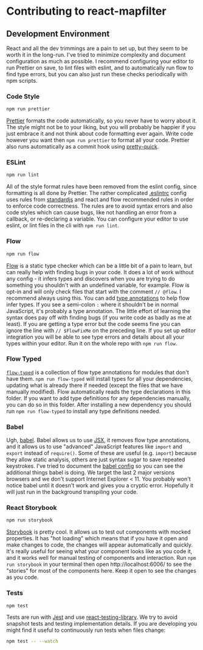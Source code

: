 # Contributing to react-mapfilter

## Development Environment

React and all the dev trimmings are a pain to set up, but they seem to be worth it in the long-run. I've tried to minimize complexity and document configuration as much as possible. I recommend configuring your editor to run Prettier on save, to lint files with eslint, and to automatically run flow to find type errors, but you can also just run these checks periodically with npm scripts.

### Code Style

```sh
npm run prettier
```

[Prettier](https://github.com/prettier/prettier) formats the code automatically, so you never have to worry about it. The style might not be to your liking, but you will probably be happier if you just embrace it and not think about code formatting ever again. Write code however you want then `npm run prettier` to format all your code. Prettier also runs automatically as a commit hook using [pretty-quick](https://github.com/azz/pretty-quick#readme).

### ESLint

```sh
npm run lint
```

All of the style format rules have been removed from the eslint config, since formatting is all done by Prettier. The rather complicated [.eslintrc](.eslintrc) config uses rules from [standardjs](https://standardjs.com/) and react and flow recommended rules in order to enforce code correctness. The rules are to avoid syntax errors and also code styles which can cause bugs, like not handling an error from a callback, or re-declaring a variable. You can configure your editor to use eslint, or lint files in the cli with `npm run lint`.

### Flow

```sh
npm run flow
```

[Flow](http://flow.org/) is a static type checker which can be a little bit of a pain to learn, but can really help with finding bugs in your code. It does a lot of work without any config - it infers types and discovers when you are trying to do something you shouldn't with an undefined variable, for example. Flow is opt-in and will only check files that start with the comment `// @flow`. I recommend always using this. You can add [type annotations](https://flow.org/en/docs/types/) to help flow infer types. If you see a semi-colon `:` where it shouldn't be in normal JavaScript, it's probably a type annotation. The little effort of learning the syntax does pay off with finding bugs (if you write code as badly as me at least). If you are getting a type error but the code seems fine you can ignore the line with `// $FlowFixMe` on the preceding line. If you set up editor integration you will be able to see type errors and details about all your types within your editor. Run it on the whole repo with `npm run flow`.

### Flow Typed

[`flow-typed`](https://github.com/flow-typed/flow-typed) is a collection of flow type annotations for modules that don't have them. `npm run flow-typed` will install types for all your dependencies, updating what is already there if needed (except the files that we have manually modified). Flow automatically reads the type declarations in this folder. If you want to add type definitions for any dependencies manually, you can do so in this folder. After installing a new dependency you should run `npm run flow-typed` to install any type definitions needed.

### Babel

Ugh, [babel](https://babeljs.io/). Babel allows us to use [JSX](https://reactjs.org/docs/introducing-jsx.html), it removes flow type annotations, and it allows us to use "advanced" JavaScript features like `import` and `export` instead of `require()`. Some of these are useful (e.g. `import`) because they allow static analysis, others are just syntax sugar to save repeated keystrokes. I've tried to document the [babel config](.babelrc) so you can see the additional things babel is doing. We target the last 2 major versions browsers and we don't support Internet Explorer < 11. You probably won't notice babel until it doesn't work and gives you a cryptic error. Hopefully it will just run in the background transpiling your code.

### React Storybook

```sh
npm run storybook
```

[Storybook](https://storybook.js.org/) is pretty cool. It allows us to test out components with mocked properties. It has "hot loading" which means that if you have it open and make changes to code, the changes will appear automatically and quickly. It's really useful for seeing what your component looks like as you code it, and it works well for manual testing of components and interaction. Run `npm run storybook` in your terminal then open http://localhost:6006/ to see the "stories" for most of the components here. Keep it open to see the changes as you code.

### Tests

```sh
npm test
```

Tests are run with [Jest](https://jestjs.io) and use
[react-testing-library](https://testing-library.com). We try to avoid snapshot
tests and testing implementation details. If you are developing you might find
it useful to continuously run tests when files change:

```sh
npm test -- --watch
```
